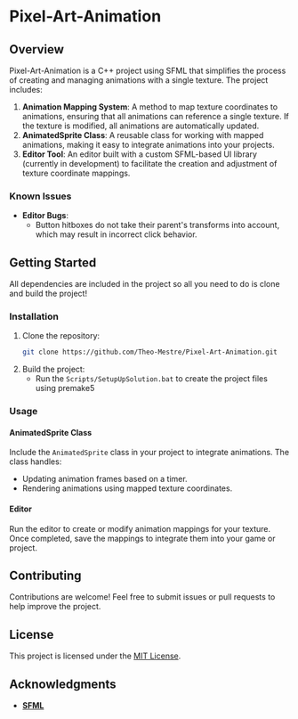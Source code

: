 # Pixel-Art-Animation

## Overview
Pixel-Art-Animation is a C++ project using SFML that simplifies the process of creating and managing animations with a single texture. The project includes:

1. **Animation Mapping System**: A method to map texture coordinates to animations, ensuring that all animations can reference a single texture. If the texture is modified, all animations are automatically updated.
2. **AnimatedSprite Class**: A reusable class for working with mapped animations, making it easy to integrate animations into your projects.
3. **Editor Tool**: An editor built with a custom SFML-based UI library (currently in development) to facilitate the creation and adjustment of texture coordinate mappings.

### Known Issues
- **Editor Bugs**:
  - Button hitboxes do not take their parent's transforms into account, which may result in incorrect click behavior.

## Getting Started

All dependencies are included in the project so all you need to do is clone and build the project!

### Installation
1. Clone the repository:
   ```bash
   git clone https://github.com/Theo-Mestre/Pixel-Art-Animation.git
   ```
3. Build the project:
   - Run the `Scripts/SetupUpSolution.bat` to create the project files using premake5

### Usage
#### AnimatedSprite Class
Include the `AnimatedSprite` class in your project to integrate animations. The class handles:
- Updating animation frames based on a timer.
- Rendering animations using mapped texture coordinates.

#### Editor
Run the editor to create or modify animation mappings for your texture. Once completed, save the mappings to integrate them into your game or project.

## Contributing
Contributions are welcome! Feel free to submit issues or pull requests to help improve the project.

## License
This project is licensed under the [MIT License](LICENSE).

## Acknowledgments
- [**SFML**](https://www.sfml-dev.org/)

